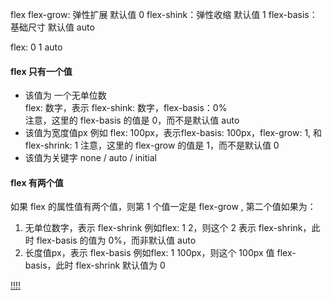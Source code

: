 flex
 flex-grow: 弹性扩展  默认值 0
 flex-shink：弹性收缩 默认值 1
 flex-basis：基础尺寸 默认值 auto

flex: 0 1 auto

#### flex 只有一个值
+ 该值为 一个无单位数  
   flex: 数字，表示 flex-shink: 数字，flex-basis：0%    
   注意，这里的 flex-basis 的值是 0，而不是默认值 auto
+ 该值为宽度值px
  例如 flex: 100px，表示flex-basis: 100px，flex-grow: 1, 和flex-shrink: 1
  注意，这里的 flex-grow 的值是 1，而不是默认值 0
+ 该值为关键字 none / auto / initial
#### flex 有两个值
如果 flex 的属性值有两个值，则第 1 个值一定是 flex-grow , 第二个值如果为：
   1. 无单位数字，表示 flex-shrink
      例如flex: 1 2，则这个 2 表示 flex-shrink，此时 flex-basis 的值为 0%，而非默认值 auto
   2. 长度值px，表示 flex-basis
      例如flex: 1 100px，则这个 100px 值 flex-basis，此时 flex-shrink 默认值为 0


[!!!!](https://zhuanlan.zhihu.com/p/491582103)